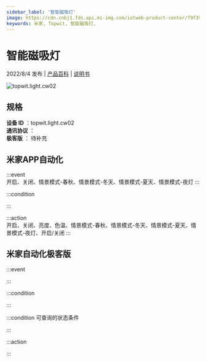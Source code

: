 ```yaml
---
sidebar_label: '智能磁吸灯'
image: https://cdn.cnbj1.fds.api.mi-img.com/iotweb-product-center/f9f399d3ae6ff73bbf599680a81d84c4_1659059608641.png?GalaxyAccessKeyId=AKVGLQWBOVIRQ3XLEW&Expires=9223372036854775807&Signature=ueY4HeaaMD1ZQjWWh5dwbPBKaIA=
keywords: 米家, Topwit, 智能磁吸灯, 
---
```

# 智能磁吸灯

2022/8/4 发布 | [产品百科](https://home.mi.com/webapp/content/baike/product/index.html?model=topwit.light.cw02/) | [说明书](https://home.mi.com/views/introduction.html?model=topwit.light.cw02&region=cn)

![topwit.light.cw02](https://cdn.cnbj1.fds.api.mi-img.com/iotweb-product-center/f9f399d3ae6ff73bbf599680a81d84c4_1659059608641.png?GalaxyAccessKeyId=AKVGLQWBOVIRQ3XLEW&Expires=9223372036854775807&Signature=ueY4HeaaMD1ZQjWWh5dwbPBKaIA=)

## 规格  
> 
**设备 ID** ：topwit.light.cw02  
**通讯协议** ：  
**极客版**  ： 待补充 


## 米家APP自动化  

:::event  
开启、关闭、情景模式-春秋、情景模式-冬天、情景模式-夏天、情景模式-夜灯
:::

:::condition  

:::

:::action   
开启、关闭、亮度、色温、情景模式-春秋、情景模式-冬天、情景模式-夏天、情景模式-夜灯、开启/关闭
:::

## 米家自动化极客版  

:::event  

:::

:::condition  

:::

:::condition 可查询的状态条件  

:::

:::action  

:::

        
